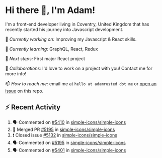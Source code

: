 # Hi there 👋, I'm Adam!

I'm a front-end developer living in Coventry, United Kingdom that has recently started his journey into Javascript development.

🔨 *Currently working on:* Improving my Javascript & React skills.

🌱 *Currently learning:* GraphQL, React, Redux

🎯 *Next steps:* First major React project

🤝 *Collaborations:* I'd love to work on a project with you! Contact me for more info!

📫 *How to reach me:* email me at `hello at adamrusted dot me` or [open an issue](https://github.com/adamrusted/adamrusted/issues/new) on this repo.

## :zap: Recent Activity
<!--START_SECTION:activity-->
1. 🗣 Commented on [#5410](https://github.com/simple-icons/simple-icons/issues/5410) in [simple-icons/simple-icons](https://github.com/simple-icons/simple-icons)
2. 🎉 Merged PR [#5195](https://github.com/simple-icons/simple-icons/pull/5195) in [simple-icons/simple-icons](https://github.com/simple-icons/simple-icons)
3. ❗️ Closed issue [#5132](https://github.com/simple-icons/simple-icons/issues/5132) in [simple-icons/simple-icons](https://github.com/simple-icons/simple-icons)
4. 🗣 Commented on [#5195](https://github.com/simple-icons/simple-icons/issues/5195) in [simple-icons/simple-icons](https://github.com/simple-icons/simple-icons)
5. 🗣 Commented on [#5401](https://github.com/simple-icons/simple-icons/issues/5401) in [simple-icons/simple-icons](https://github.com/simple-icons/simple-icons)
<!--END_SECTION:activity-->
